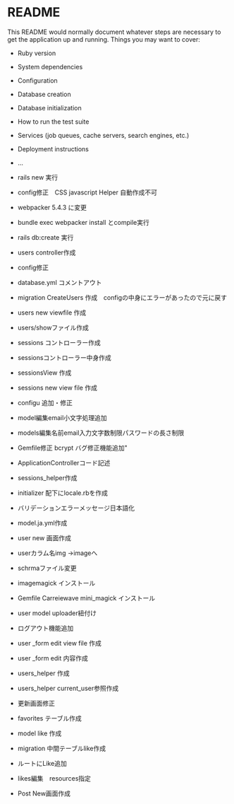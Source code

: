 # README

This README would normally document whatever steps are necessary to get the
application up and running.
Things you may want to cover:

* Ruby version

* System dependencies

* Configuration

* Database creation

* Database initialization

* How to run the test suite

* Services (job queues, cache servers, search engines, etc.)

* Deployment instructions

* ...
* rails new 実行
* config修正　CSS javascript Helper 自動作成不可
* webpacker 5.4.3 に変更
* bundle exec webpacker install とcompile実行
* rails db:create 実行
* users controller作成
* config修正
* database.yml コメントアウト
* migration CreateUsers 作成　configの中身にエラーがあったので元に戻す
* users new viewfile 作成
* users/showファイル作成
* sessions コントローラー作成
* sessionsコントローラー中身作成
* sessionsView 作成
* sessions new view file 作成
* configu 追加・修正
* model編集email小文字処理追加
* models編集名前email入力文字数制限パスワードの長さ制限
* Gemfile修正 bcrypt バグ修正機能追加"
* ApplicationControllerコード記述
* sessions_helper作成
* initializer 配下にlocale.rbを作成
* バリデーションエラーメッセージ日本語化
* model.ja.yml作成
* user new 画面作成
* userカラム名img →imageへ
* schrmaファイル変更
* imagemagick  インストール
* Gemfile Carreiewave mini_magick インストール
* user model uploader紐付け
* ログアウト機能追加
* user _form edit view file 作成
* user _form edit 内容作成
* users_helper 作成
* users_helper current_user参照作成
* 更新画面修正
* favorites テーブル作成
* model like 作成
* migration 中間テーブルlike作成
* ルートにLike追加
* likes編集　resources指定
* Post New画面作成


